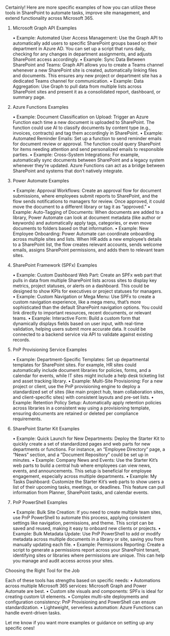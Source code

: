 Certainly! Here are more specific examples of how you can utilize these tools in SharePoint to automate tasks, improve site management, and extend functionality across Microsoft 365.

1. Microsoft Graph API Examples

	•	Example: Automated User Access Management: Use the Graph API to automatically add users to specific SharePoint groups based on their department in Azure AD. You can set up a script that runs daily, checking for any changes in department assignments, and adjusts SharePoint access accordingly.
	•	Example: Sync Data Between SharePoint and Teams: Graph API allows you to create a Teams channel whenever a new SharePoint site is created, automatically linking files and documents. This ensures any new project or department site has a dedicated Teams channel for communication.
	•	Example: Data Aggregation: Use Graph to pull data from multiple lists across SharePoint sites and present it as a consolidated report, dashboard, or summary page.

2. Azure Functions Examples

	•	Example: Document Classification on Upload: Trigger an Azure Function each time a new document is uploaded to SharePoint. The function could use AI to classify documents by content type (e.g., invoices, contracts) and tag them accordingly in SharePoint.
	•	Example: Automated Reminder Emails: Set up a function to send reminder emails for document review or approval. The function could query SharePoint for items needing attention and send personalized emails to responsible parties.
	•	Example: Cross-System Integrations: For example, automatically sync documents between SharePoint and a legacy system whenever they’re updated. Azure Functions can act as a bridge between SharePoint and systems that don’t natively integrate.

3. Power Automate Examples

	•	Example: Approval Workflows: Create an approval flow for document submissions, where employees submit reports to SharePoint, and the flow sends notifications to managers for review. Once approved, it could move the document to a different library or tag it as “approved.”
	•	Example: Auto-Tagging of Documents: When documents are added to a library, Power Automate can look at document metadata (like author or keywords) and automatically apply tags, categories, or even move documents to folders based on that information.
	•	Example: New Employee Onboarding: Power Automate can coordinate onboarding across multiple sites and lists. When HR adds a new employee’s details to a SharePoint list, the flow creates relevant accounts, sends welcome emails, assigns SharePoint permissions, and adds them to relevant team sites.

4. SharePoint Framework (SPFx) Examples

	•	Example: Custom Dashboard Web Part: Create an SPFx web part that pulls in data from multiple SharePoint lists across sites to display key metrics, project statuses, or alerts on a dashboard. This could be designed to show KPIs for executives or project statuses for managers.
	•	Example: Custom Navigation or Mega Menu: Use SPFx to create a custom navigation experience, like a mega menu, that’s more sophisticated than the default SharePoint navigation options. You could link directly to important resources, recent documents, or relevant teams.
	•	Example: Interactive Form: Build a custom form that dynamically displays fields based on user input, with real-time validation, helping users submit more accurate data. It could be connected to a backend service via API to validate against existing records.

5. PnP Provisioning Service Examples

	•	Example: Department-Specific Templates: Set up departmental templates for SharePoint sites. For example, HR sites could automatically include document libraries for policies, forms, and a calendar for events, while IT sites might include a help desk ticketing list and asset tracking library.
	•	Example: Multi-Site Provisioning: For a new project or client, use the PnP provisioning engine to deploy a standardized set of sites (like main project hub, team collaboration sites, and client-specific sites) with consistent layouts and pre-set lists.
	•	Example: Retention Policy Setup: Automatically apply retention policies across libraries in a consistent way using a provisioning template, ensuring documents are retained or deleted per compliance requirements.

6. SharePoint Starter Kit Examples

	•	Example: Quick Launch for New Departments: Deploy the Starter Kit to quickly create a set of standardized pages and web parts for new departments or functions. For instance, an “Employee Directory” page, a “News” section, and a “Document Repository” could be set up in minutes.
	•	Example: Company News and Events: Use the Starter Kit’s web parts to build a central hub where employees can view news, events, and announcements. This setup is beneficial for employee engagement, especially across multiple departments.
	•	Example: My Tasks Dashboard: Customize the Starter Kit’s web parts to show users a list of their upcoming tasks, meetings, or deadlines. This feature can pull information from Planner, SharePoint tasks, and calendar events.

7. PnP PowerShell Examples

	•	Example: Bulk Site Creation: If you need to create multiple team sites, use PnP PowerShell to automate this process, applying consistent settings like navigation, permissions, and theme. This script can be saved and reused, making it easy to onboard new clients or projects.
	•	Example: Bulk Metadata Update: Use PnP PowerShell to add or modify metadata across multiple documents in a library or site, saving you from manually updating each file.
	•	Example: Permissions Reporting: Create a script to generate a permissions report across your SharePoint tenant, identifying sites or libraries where permissions are unique. This can help you manage and audit access across your sites.

Choosing the Right Tool for the Job

Each of these tools has strengths based on specific needs:
	•	Automations across multiple Microsoft 365 services: Microsoft Graph and Power Automate are best.
	•	Custom site visuals and components: SPFx is ideal for creating custom UI elements.
	•	Complex multi-site deployments and configuration consistency: PnP Provisioning and PowerShell can ensure standardization.
	•	Lightweight, serverless automation: Azure Functions can handle event-driven tasks.

Let me know if you want more examples or guidance on setting up any specific ones!